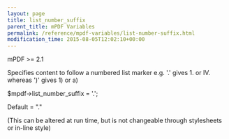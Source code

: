 ```yaml
---
layout: page
title: list_number_suffix
parent_title: mPDF Variables
permalink: /reference/mpdf-variables/list-number-suffix.html
modification_time: 2015-08-05T12:02:10+00:00
---
```


mPDF >= 2.1

Specifies content to follow a numbered list marker e.g. '.' gives 1. or IV. whereas ')' gives 1) or a)

$mpdf-&gt;list_number_suffix = '.';

Default = "."

(This can be altered at run time, but is not changeable through stylesheets or in-line style)

